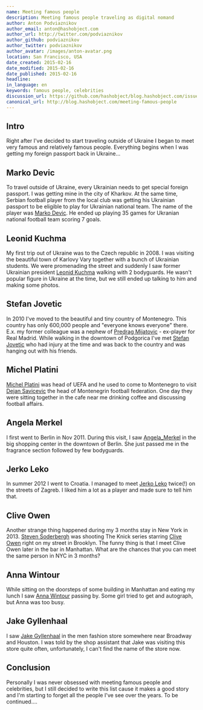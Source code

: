 ```yaml
---
name: Meeting famous people
description: Meeting famous people traveling as digital nomand
author: Anton Podviaznikov
author_email: anton@hashobject.com
author_url: http://twitter.com/podviaznikov
author_github: podviaznikov
author_twitter: podviaznikov
author_avatar: /images/anton-avatar.png
location: San Francisco, USA
date_created: 2015-02-16
date_modified: 2015-02-16
date_published: 2015-02-16
headline:
in_language: en
keywords: famous people, celebrities
discussion_url: https://github.com/hashobject/blog.hashobject.com/issues/20
canonical_url: http://blog.hashobject.com/meeting-famous-people
---
```

## Intro

Right after I've decided to start traveling outside of Ukraine I began to meet very famous and relatively famous people.
Everything begins when I was getting my foreign passport back in Ukraine...


## Marko Devic

To travel outside of Ukraine, every Ukrainian needs to get special foreign passport. I was getting mine in the city of Kharkov. At the same time, Serbian football player from the local club was getting his Ukrainian passport to be eligible to play for Ukrainian national team.
The name of the player was [Marko Devic](http://en.wikipedia.org/wiki/Marko_Devi%C4%87). He ended up playing 35 games for Ukranian national football team scoring 7 goals.


## Leonid Kuchma

My first trip out of Ukraine was to the Czech republic in 2008. I was visiting the beautiful town of Karlovy Vary together with a bunch of Ukrainian students. We were promenading the street and suddenly I saw former Ukrainian president [Leonid Kuchma](http://en.wikipedia.org/wiki/Leonid_Kuchma) walking with 2 bodyguards.  He wasn't popular figure in Ukraine at the time, but we still ended up talking to him and making some photos.

## Stefan Jovetic

In 2010 I've moved to the beautiful and tiny country of Montenegro. This country has only 600,000 people and "everyone knows everyone" there. E.x. my former colleague was a nephew of [Predrag Mijatovic](http://en.wikipedia.org/wiki/Predrag_Mijatovi%C4%87) - ex-player for Real Madrid.
While walking in the downtown of Podgorica I've met [Stefan Jovetic](http://en.wikipedia.org/wiki/Stevan_Joveti%C4%87) who had injury at the time and was back to the country and was hanging out with his friends.


## Michel Platini

[Michel Platini](http://en.wikipedia.org/wiki/Michel_Platini) was head of UEFA and he used to come to Montenegro to visit [Dejan Savicevic](http://en.wikipedia.org/wiki/Dejan_Savi%C4%87evi%C4%87) the head of Montenegrin football federation. One day they were sitting together in the cafe near me drinking coffee and discussing football affairs.


## Angela Merkel

I first went to Berlin in Nov 2011. During this visit, I saw [Angela_Merkel](http://en.wikipedia.org/wiki/Angela_Merkel) in the big shopping center in the downtown of Berlin. She just passed me in the fragrance section followed by few bodyguards.


## Jerko Leko

In summer 2012 I went to Croatia. I managed to meet [Jerko Leko](http://en.wikipedia.org/wiki/Jerko_Leko) twice(!) on the streets of Zagreb. I liked him a lot as a player and made sure to tell him that.


## Clive Owen

Another strange thing happened during my 3 months stay in New York in 2013.
[Steven Soderbergh](http://en.wikipedia.org/wiki/Steven_Soderbergh) was shooting The Knick series starring [Clive Owen](http://en.wikipedia.org/wiki/Clive_Owen) right on my street in Brooklyn. The funny thing is that I meet Clive Owen later in the bar in Manhattan. What are the chances  that you can meet the same person in NYC in 3 months?


## Anna Wintour

While sitting on the doorsteps of some building in Manhattan and eating my lunch I saw [Anna Wintour](http://en.wikipedia.org/wiki/Anna_Wintour) passing by. Some girl tried to get and autograph, but Anna was too busy.


## Jake Gyllenhaal

I saw [Jake Gyllenhaal](http://en.wikipedia.org/wiki/Jake_Gyllenhaal) in the men fashion store somewhere near Broadway and Houston. I was told by the shop assistant that Jake was visiting this store quite often, unfortunately, I can't find the name of the store now.


## Conclusion

Personally I was never obsessed with meeting famous people and celebrities, but I still decided to write this list cause it makes a good story and I'm starting to forget all the people I've see over the years. To be continued....
